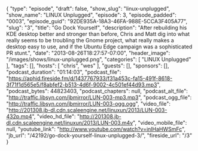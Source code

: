 {
  "type": "episode",
  "draft": false,
  "show_slug": "linux-unplugged",
  "show_name": "LINUX Unplugged",
  "episode": 3,
  "episode_padded": "0003",
  "episode_guid": "92DE935A-18A3-46FA-988E-5CCA3F405A77",
  "slug": "3",
  "title": "Go Dock Yourself",
  "description": "After rebuilding his KDE desktop better and stronger than before, Chris and Matt dig into what really seems to be troubling the Gnome project, what really makes a desktop easy to use, and if the Ubuntu Edge campaign was a sophisticated PR stunt.",
  "date": "2013-08-26T18:27:57-07:00",
  "header_image": "/images/shows/linux-unplugged.png",
  "categories": [
    "LINUX Unplugged"
  ],
  "tags": [],
  "hosts": [
    "chris",
    "wes"
  ],
  "guests": [],
  "sponsors": [],
  "podcast_duration": "01:14:03",
  "podcast_file": "https://aphid.fireside.fm/d/1437767933/f31a453c-fa15-491f-8618-3f71f1d565e5/f8abfef2-b513-4d6f-9002-4c501ef44d93.mp3",
  "podcast_bytes": 44823403,
  "podcast_chapters": null,
  "podcast_alt_file": "http://traffic.libsyn.com/jbmirror/LUN-003-mp3.mp3",
  "podcast_ogg_file": "http://traffic.libsyn.com/jbmirror/LUN-003-ogg.ogg",
  "video_file": "http://201308.jb-dl.cdn.scaleengine.net/linuxun/2013/LUN-003-432p.mp4",
  "video_hd_file": "http://201308.jb-dl.cdn.scaleengine.net/linuxun/2013/LUN-003.m4v",
  "video_mobile_file": null,
  "youtube_link": "http://www.youtube.com/watch?v=inIHaHWSmFc",
  "jb_url": "/42192/go-dock-yourself-linux-unplugged-3/",
  "fireside_url": "/3"
}

